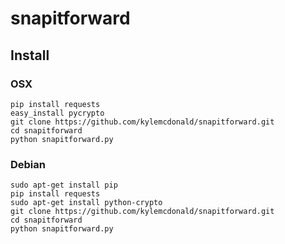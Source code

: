 # snapitforward

## Install

### OSX

```
pip install requests
easy_install pycrypto
git clone https://github.com/kylemcdonald/snapitforward.git
cd snapitforward
python snapitforward.py
```

### Debian

```
sudo apt-get install pip
pip install requests
sudo apt-get install python-crypto
git clone https://github.com/kylemcdonald/snapitforward.git
cd snapitforward
python snapitforward.py
```
